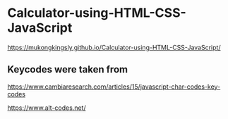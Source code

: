 # Calculator-using-HTML-CSS-JavaScript

https://mukongkingsly.github.io/Calculator-using-HTML-CSS-JavaScript/

## Keycodes were taken from

https://www.cambiaresearch.com/articles/15/javascript-char-codes-key-codes

https://www.alt-codes.net/